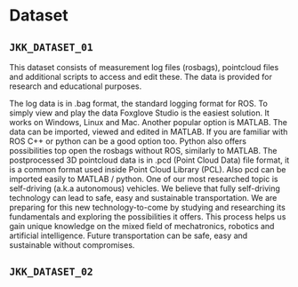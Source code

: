 # Dataset

## `JKK_DATASET_01`
This dataset consists of measurement log files (rosbags), pointcloud files and additional scripts to access and edit these. The data is provided for research and educational purposes.


The log data is in .bag format, the standard logging format for ROS. To simply view and play the data Foxglove Studio is the easiest solution. It works on Windows, Linux and Mac. Another popular option is MATLAB. The data can be imported, viewed and edited in MATLAB. If you are familiar with ROS C++ or python can be a good option too. Python also offers possibilities top open the rosbags without ROS, similarly to MATLAB. The postprocessed 3D pointcloud data is in .pcd (Point Cloud Data) file format, it is a common format used inside Point Cloud Library (PCL). Also pcd can be imported easily to MATLAB / python.
One of our most researched topic is self-driving (a.k.a autonomous) vehicles. We believe that fully self-driving technology can lead to safe, easy and sustainable transportation. We are preparing for this new technology-to-come by studying and researching its fundamentals and exploring the possibilities it offers. This process helps us gain unique knowledge on the mixed field of mechatronics, robotics and artificial intelligence. Future transportation can be safe, easy and sustainable without compromises.

## `JKK_DATASET_02`